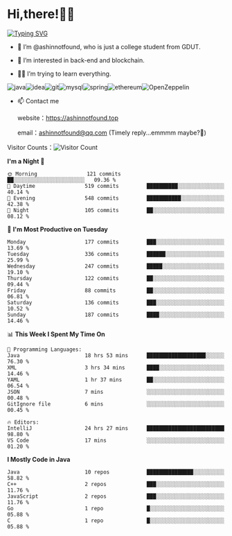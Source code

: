 # Hi,there!👨‍🔧
[![Typing SVG](https://readme-typing-svg.herokuapp.com?font=Fira+Code&pause=1000&width=435&lines=Welcome%2C+this+is+ashinnotfound%F0%9F%98%81+)](https://git.io/typing-svg)

- 👋 I’m @ashinnotfound, who is just a college student from GDUT.

- 👀 I’m interested in back-end and blockchain.

- 👨‍🔧 I’m trying to learn everything.

![java](https://img.shields.io/badge/Java-ED8B00?style=for-the-badge&logo=openjdk&logoColor=white)![idea](https://img.shields.io/badge/IntelliJ_IDEA-000000.svg?style=for-the-badge&logo=intellij-idea&logoColor=white
)![git](https://img.shields.io/badge/GIT-E44C30?style=for-the-badge&logo=git&logoColor=white
)![mysql](https://img.shields.io/badge/MySQL-005C84?style=for-the-badge&logo=mysql&logoColor=white)![spring](https://img.shields.io/badge/Spring-6DB33F?style=for-the-badge&logo=spring&logoColor=white)![ethereum](https://img.shields.io/badge/Ethereum-3C3C3D?style=for-the-badge&logo=Ethereum&logoColor=white)![OpenZeppelin](https://img.shields.io/badge/OpenZeppelin-4E5EE4?logo=openzeppelin&logoColor=fff&style=for-the-badge)


- 📫 Contact me
    
    website：https://ashinnotfound.top
    
    email：ashinnotfound@qq.com (Timely reply...emmmm maybe?🤪)

​Visitor Counts：![Visitor Count](https://profile-counter.glitch.me/ashinnotfound/count.svg)

<!--START_SECTION:waka-->
**I'm a Night 🦉** 

```text
🌞 Morning                121 commits         ██░░░░░░░░░░░░░░░░░░░░░░░   09.36 % 
🌆 Daytime                519 commits         ██████████░░░░░░░░░░░░░░░   40.14 % 
🌃 Evening                548 commits         ███████████░░░░░░░░░░░░░░   42.38 % 
🌙 Night                  105 commits         ██░░░░░░░░░░░░░░░░░░░░░░░   08.12 % 
```
📅 **I'm Most Productive on Tuesday** 

```text
Monday                   177 commits         ███░░░░░░░░░░░░░░░░░░░░░░   13.69 % 
Tuesday                  336 commits         ██████░░░░░░░░░░░░░░░░░░░   25.99 % 
Wednesday                247 commits         █████░░░░░░░░░░░░░░░░░░░░   19.10 % 
Thursday                 122 commits         ██░░░░░░░░░░░░░░░░░░░░░░░   09.44 % 
Friday                   88 commits          ██░░░░░░░░░░░░░░░░░░░░░░░   06.81 % 
Saturday                 136 commits         ███░░░░░░░░░░░░░░░░░░░░░░   10.52 % 
Sunday                   187 commits         ████░░░░░░░░░░░░░░░░░░░░░   14.46 % 
```


📊 **This Week I Spent My Time On** 

```text
💬 Programming Languages: 
Java                     18 hrs 53 mins      ███████████████████░░░░░░   76.30 % 
XML                      3 hrs 34 mins       ████░░░░░░░░░░░░░░░░░░░░░   14.46 % 
YAML                     1 hr 37 mins        ██░░░░░░░░░░░░░░░░░░░░░░░   06.54 % 
JSON                     7 mins              ░░░░░░░░░░░░░░░░░░░░░░░░░   00.48 % 
GitIgnore file           6 mins              ░░░░░░░░░░░░░░░░░░░░░░░░░   00.45 % 

🔥 Editors: 
IntelliJ                 24 hrs 27 mins      █████████████████████████   98.80 % 
VS Code                  17 mins             ░░░░░░░░░░░░░░░░░░░░░░░░░   01.20 % 
```

**I Mostly Code in Java** 

```text
Java                     10 repos            ███████████████░░░░░░░░░░   58.82 % 
C++                      2 repos             ███░░░░░░░░░░░░░░░░░░░░░░   11.76 % 
JavaScript               2 repos             ███░░░░░░░░░░░░░░░░░░░░░░   11.76 % 
Go                       1 repo              █░░░░░░░░░░░░░░░░░░░░░░░░   05.88 % 
C                        1 repo              █░░░░░░░░░░░░░░░░░░░░░░░░   05.88 % 
```




<!--END_SECTION:waka-->

